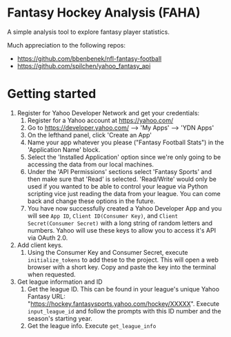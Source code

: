 # Fantasy Hockey Analysis (FAHA)

A simple analysis tool to explore fantasy player statistics.

Much appreciation to the following repos:

- https://github.com/bbenbenek/nfl-fantasy-football
- https://github.com/spilchen/yahoo_fantasy_api

# Getting started

1. Register for Yahoo Developer Network and get your credentials:
   1. Register for a Yahoo account at https://yahoo.com/
   2. Go to https://developer.yahoo.com/ --> 'My Apps' --> 'YDN Apps'
   3. On the lefthand panel, click 'Create an App'
   4. Name your app whatever you please ("Fantasy Football Stats") in the 'Application Name' block.
   5. Select the 'Installed Application' option since we're only going to be accessing the data from our local machines.
   6. Under the 'API Permissions' sections select 'Fantasy Sports' and then make sure that 'Read' is selected. 'Read/Write' would only be used if you wanted to be able to control your league via Python scripting vice just reading the data from your league. You can come back and change these options in the future.
   7. You have now successfully created a Yahoo Developer App and you will see `App ID`, `Client ID(Consumer Key)`, and `Client Secret(Consumer Secret)` with a long string of random letters and numbers. Yahoo will use these keys to allow you to access it's API via OAuth 2.0.
2. Add client keys.
   1. Using the Consumer Key and Consumer Secret, execute `initialize_tokens` to add these to the project. This will open a web browser with a short key. Copy and paste the key into the terminal when requested.
3. Get league information and ID
   1. Get the league ID. This can be found in your league's unique Yahoo Fantasy URL: "https://hockey.fantasysports.yahoo.com/hockey/XXXXX". Execute `input_league_id` and follow the prompts with this ID number and the season's starting year.
   2. Get the league info. Execute `get_league_info`
